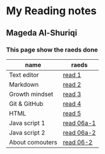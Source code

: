 # My Reading notes
## Mageda Al-Shuriqi
### This page show the raeds done 

name | raeds
-----|-------
Text editor | [read 1](https://magedashuriqi.github.io/reading-notes/read0)
Markdown | [read 2](https://magedashuriqi.github.io/reading-notes/editors)
Growth mindset | [read 3](https://magedashuriqi.github.io/reading-notes/growth)
Git & GitHub | [read 4](https://magedashuriqi.github.io/reading-notes/git)
HTML | [read 5](https://magedashuriqi.github.io/reading-notes/Read4)
Java script 1 | [read 06a-1](https://magedashuriqi.github.io/Class-06-JS/add-content.html)
Java script 2 | [read 06a-2](https://magedashuriqi.github.io/reading-notes/read06)
About comouters | [read 06-2](https://magedashuriqi.github.io/reading-notes/comp)

